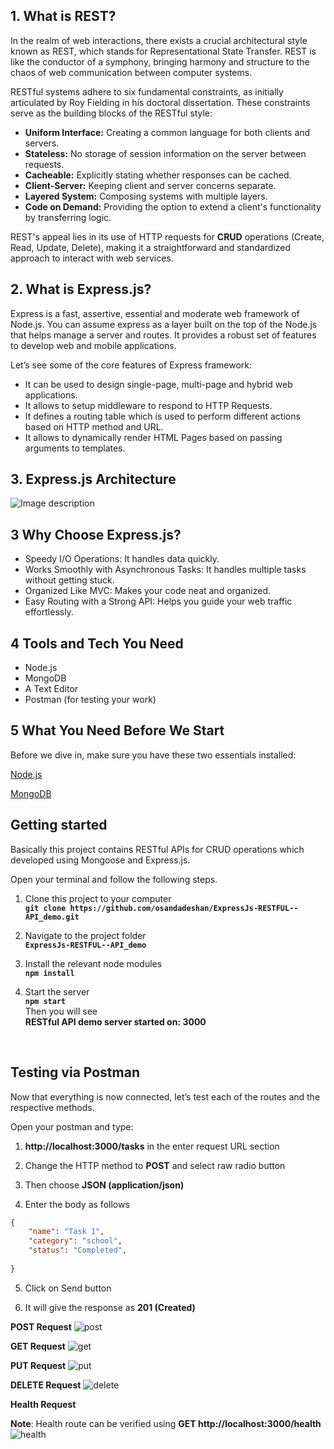 
## 1. What is REST?
In the realm of web interactions, there exists a crucial architectural style known as REST, which stands for Representational State Transfer. REST is like the conductor of a symphony, bringing harmony and structure to the chaos of web communication between computer systems.



RESTful systems adhere to six fundamental constraints, as initially articulated by Roy Fielding in his doctoral dissertation. These constraints serve as the building blocks of the RESTful style:
- **Uniform Interface:** Creating a common language for both clients and servers.
- **Stateless:** No storage of session information on the server between requests.
- **Cacheable:** Explicitly stating whether responses can be cached.
- **Client-Server:** Keeping client and server concerns separate.
- **Layered System:** Composing systems with multiple layers.
- **Code on Demand:** Providing the option to extend a client's functionality by transferring logic.

REST's appeal lies in its use of HTTP requests for **CRUD** operations (Create, Read, Update, Delete), making it a straightforward and standardized approach to interact with web services.

## 2. What is Express.js?
Express is a fast, assertive, essential and moderate web framework of Node.js. You can assume express as a layer built on the top of the Node.js that helps manage a server and routes. It provides a robust set of features to develop web and mobile applications.

Let’s see some of the core features of Express framework:

- It can be used to design single-page, multi-page and hybrid web applications.
- It allows to setup middleware to respond to HTTP Requests.
- It defines a routing table which is used to perform different actions based on HTTP method and URL.
- It allows to dynamically render HTML Pages based on passing arguments to templates.

## 3. Express.js Architecture


![Image description](https://dev-to-uploads.s3.amazonaws.com/uploads/articles/6t16e7bill66720yczxc.png)
## 3 Why Choose Express.js?

- Speedy I/O Operations: It handles data quickly.
- Works Smoothly with Asynchronous Tasks: It handles multiple tasks without getting stuck.
- Organized Like MVC: Makes your code neat and organized.
- Easy Routing with a Strong API: Helps you guide your web traffic effortlessly.

## 4 Tools and Tech You Need

- Node.js
- MongoDB
- A Text Editor 
- Postman (for testing your work)

## 5 What You Need Before We Start
Before we dive in, make sure you have these two essentials installed:

[Node.js](https://nodejs.org/en/download/package-manager)

[MongoDB](https://www.mongodb.com/docs/manual/installation/)

## Getting started
Basically this project contains RESTful APIs for CRUD operations which developed using Mongoose and Express.js. 

Open your terminal and follow the following steps.
1. Clone this project to your computer \
**`git clone https://github.com/osandadeshan/ExpressJs-RESTFUL--API_demo.git`**

2. Navigate to the project folder \
**`ExpressJs-RESTFUL--API_demo`**

3. Install the relevant node modules \
**`npm install`**

4. Start the server \
**`npm start`** \
Then you will see \
**RESTful API demo server started on: 3000**
<br />

## Testing via Postman
Now that everything is now connected, let’s test each of the routes and the respective methods.

Open your postman and type:
1. **http://localhost:3000/tasks** in the enter request URL section

2. Change the HTTP method to **POST** and select raw radio button

3. Then choose **JSON (application/json)**

4. Enter the body as follows
```json
{
	"name": "Task 1",
	"category": "school",
	"status": "Completed",
	
}
```
5. Click on Send button

6. It will give the response as **201 (Created)**
   
**POST Request**
![post](https://github.com/Laban254/ExpressJs-RESTFUL--API_demo/assets/64686919/cf9f728e-40fa-4d91-9198-2e1d5e0bcfd1)

**GET Request**
![get](https://github.com/Laban254/ExpressJs-RESTFUL--API_demo/assets/64686919/0f281816-1077-4dfa-8361-e22d68017c1d)

**PUT Request**
![put](https://github.com/Laban254/ExpressJs-RESTFUL--API_demo/assets/64686919/9491add0-dd84-4ff9-9568-7dd7c979c92b)

**DELETE Request**
![delete](https://github.com/Laban254/ExpressJs-RESTFUL--API_demo/assets/64686919/a0159259-0f8c-4acd-bba5-22bdb07772c8)

**Health Request**

**Note**: Health route can be verified using **GET http://localhost:3000/health**
![health](https://github.com/Laban254/ExpressJs-RESTFUL--API_demo/assets/64686919/b38e8715-6eb3-48d8-b8ed-6818a24c27e1)

